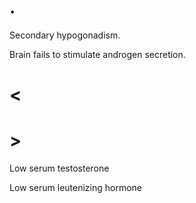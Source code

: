 # .

Secondary hypogonadism.

Brain fails to stimulate androgen secretion.

# <

# >

Low serum testosterone

Low serum leutenizing hormone
